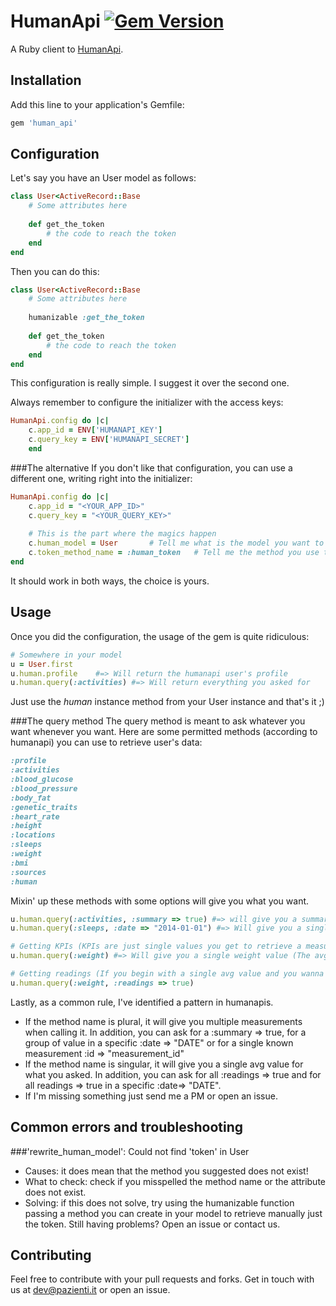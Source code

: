 # HumanApi [![Gem Version](https://badge.fury.io/rb/human_api.png)](http://badge.fury.io/rb/human_api)
A Ruby client to [HumanApi](http://humanapi.co).

## Installation

Add this line to your application's Gemfile:
```ruby
gem 'human_api'
```
## Configuration
Let's say you have an User model as follows:
```ruby
class User<ActiveRecord::Base
	# Some attributes here
	
	def get_the_token
		# the code to reach the token
	end
end
```
Then you can do this:
```ruby
class User<ActiveRecord::Base
	# Some attributes here
	
	humanizable :get_the_token
	
	def get_the_token
		# the code to reach the token
	end
end
```
This configuration is really simple. I suggest it over the second one.

Always remember to configure the initializer with the access keys:
```ruby
HumanApi.config do |c|
	c.app_id = ENV['HUMANAPI_KEY']
	c.query_key = ENV['HUMANAPI_SECRET']
	end
```
###The alternative
If you don't like that configuration, you can use a different one, writing right into the initializer:
```ruby
HumanApi.config do |c|
	c.app_id = "<YOUR_APP_ID>"
	c.query_key = "<YOUR_QUERY_KEY>"
	
	# This is the part where the magics happen
	c.human_model = User       # Tell me what is the model you want to use
	c.token_method_name = :human_token   # Tell me the method you use to retrieve the token (Inside the human_model)
end
```
It should work in both ways, the choice is yours.

## Usage
Once you did the configuration, the usage of the gem is quite ridiculous:
```ruby
# Somewhere in your model
u = User.first
u.human.profile    #=> Will return the humanapi user's profile
u.human.query(:activities) #=> Will return everything you asked for
```
Just use the _human_ instance method from your User instance and that's it ;)

###The query method
The query method is meant to ask whatever you want whenever you want. Here are some permitted methods (according to humanapi) you can use to retrieve user's data:
```ruby
:profile 
:activities
:blood_glucose
:blood_pressure
:body_fat
:genetic_traits
:heart_rate
:height
:locations
:sleeps
:weight
:bmi
:sources
:human
```
Mixin' up these methods with some options will give you what you want. 
```ruby
u.human.query(:activities, :summary => true) #=> will give you a summary of the activities
u.human.query(:sleeps, :date => "2014-01-01") #=> Will give you a single sleep measurement

# Getting KPIs (KPIs are just single values you get to retrieve a measurements average value)
u.human.query(:weight) #=> Will give you a single weight value (The avg I guess)

# Getting readings (If you begin with a single avg value and you wanna go deeper)
u.human.query(:weight, :readings => true)
```
Lastly, as a common rule, I've identified a pattern in humanapis. 
- If the method name is plural, it will give you multiple measurements when calling it. In addition, you can ask for a :summary => true, for a group of value in a specific :date => "DATE" or for a single known measurement :id => "measurement_id"
- If the method name is singular, it will give you a single avg value for what you asked. In addition, you can ask for all :readings => true and for all readings => true in a specific :date=> "DATE".
- If I'm missing something just send me a PM or open an issue.
	
## Common errors and troubleshooting
###'rewrite_human_model': Could not find 'token' in User
- Causes: it does mean that the method you suggested does not exist!
- What to check: check if you misspelled the method name or the attribute does not exist.
- Solving: if this does not solve, try using the humanizable function passing a method you can create in your model to retrieve manually just the token.
Still having problems? Open an issue or contact us.


## Contributing
Feel free to contribute with your pull requests and forks. Get in touch with us at dev@pazienti.it or open an issue.
